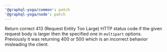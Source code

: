 ```yaml
---
'@graphql-yoga/common': patch
'@graphql-yoga/node': patch
---
```


Return correct 413 (Request Entity Too Large) HTTP status code if the given request body is larger then the specified one in `multipart` options.
Previously it was returning 400 or 500 which is an incorrect behavior misleading the client.
